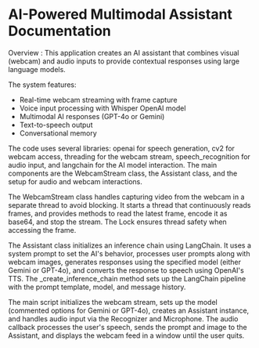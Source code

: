 # AI-Powered Multimodal Assistant Documentation

Overview : This application creates an AI assistant that combines visual (webcam) and audio inputs to provide contextual responses using large language models. 

The system features:

- Real-time webcam streaming with frame capture
- Voice input processing with Whisper OpenAI model
- Multimodal AI responses (GPT-4o or Gemini)
- Text-to-speech output
- Conversational memory


The code uses several libraries: openai for speech generation, cv2 for webcam access, threading for the webcam stream, speech_recognition for audio input, and langchain for the AI model interaction. The main components are the WebcamStream class, the Assistant class, and the setup for audio and webcam interactions.

The WebcamStream class handles capturing video from the webcam in a separate thread to avoid blocking. It starts a thread that continuously reads frames, and provides methods to read the latest frame, encode it as base64, and stop the stream. The Lock ensures thread safety when accessing the frame.

The Assistant class initializes an inference chain using LangChain. It uses a system prompt to set the AI's behavior, processes user prompts along with webcam images, generates responses using the specified model (either Gemini or GPT-4o), and converts the response to speech using OpenAI's TTS. The _create_inference_chain method sets up the LangChain pipeline with the prompt template, model, and message history.

The main script initializes the webcam stream, sets up the model (commented options for Gemini or GPT-4o), creates an Assistant instance, and handles audio input via the Recognizer and Microphone. The audio callback processes the user's speech, sends the prompt and image to the Assistant, and displays the webcam feed in a window until the user quits.


